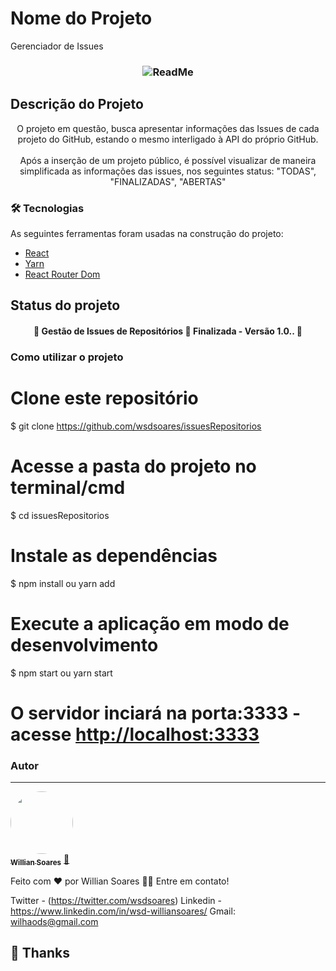 # Nome do Projeto

Gerenciador de Issues

<h3 align="center">
	<img alt="ReadMe" title="ReadMe"  src="./wsdsoares/issuesRepositorios/blob/master/outhersFiles/projeto-view.gif">
</h3>

## Descrição do Projeto

<p align="center">O projeto em questão, busca apresentar informações das Issues de cada projeto do GitHub, estando o mesmo interligado à API do próprio GitHub.<br/> <br/> Após a inserção de um projeto público, é possível visualizar de maneira simplificada as informações das issues, nos seguintes status: "TODAS", "FINALIZADAS", "ABERTAS" </p>

### 🛠 Tecnologias

As seguintes ferramentas foram usadas na construção do projeto:

- [React](https://pt-br.reactjs.org/)
- [Yarn](https://yarnpkg.com)
- [React Router Dom](https://v5.reactrouter.com/web/guides/quick-start)

## Status do projeto

<h4 align="center"> 
	🚧  Gestão de Issues de Repositórios 🚀 Finalizada - Versão 1.0..  🚧
</h4>

### Como utilizar o projeto

# Clone este repositório

$ git clone <https://github.com/wsdsoares/issuesRepositorios>

# Acesse a pasta do projeto no terminal/cmd

$ cd issuesRepositorios

# Instale as dependências

$ npm install ou yarn add

# Execute a aplicação em modo de desenvolvimento

$ npm start ou yarn start

# O servidor inciará na porta:3333 - acesse <http://localhost:3333>

### Autor

---

<a href="https://www.linkedin.com/in/wsd-williansoares/">
 <img style="border-radius: 50%;" src="https://media-exp1.licdn.com/dms/image/C4E03AQGGEgb7s1KyGw/profile-displayphoto-shrink_800_800/0/1587343889132?e=1653523200&v=beta&t=EmRlUaT2j9oURIeiNok8ZqGO7IQol22kfp_wpDBFyDY4" width="100px;" alt=""/>
 <br />
 <sub><b>Willian Soares</b></sub></a> <a href="https://www.linkedin.com/in/wsd-williansoares/" title="Linkedin">🚀</a>

Feito com ❤️ por Willian Soares 👋🏽 Entre em contato!

Twitter - (https://twitter.com/wsdsoares)
Linkedin - https://www.linkedin.com/in/wsd-williansoares/
Gmail: wilhaods@gmail.com

## 💜 Thanks
